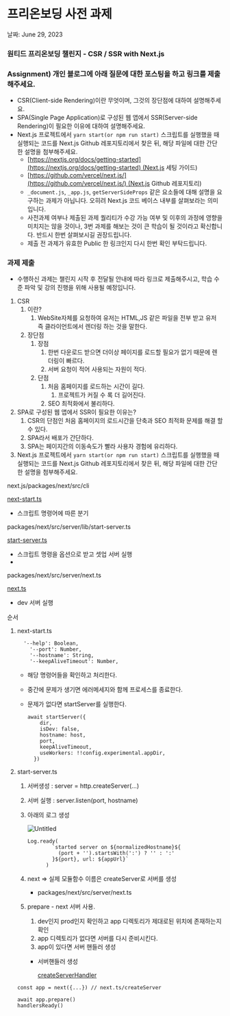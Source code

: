 # 프리온보딩 사전 과제

날짜: June 29, 2023

### 원티드 프리온보딩 챌린지 - CSR / SSR with Next.js

### Assignment) 개인 블로그에 아래 질문에 대한 포스팅을 하고 링크를 제출해주세요.

- CSR(Client-side Rendering)이란 무엇이며, 그것의 장단점에 대하여 설명해주세요.
- SPA(Single Page Application)로 구성된 웹 앱에서 SSR(Server-side Rendering)이 필요한 이유에 대하여 설명해주세요.
- Next.js 프로젝트에서 `yarn start(or npm run start)` 스크립트를 실행했을 때 실행되는 코드를 Next.js Github 레포지토리에서 찾은 뒤, 해당 파일에 대한 간단한 설명을 첨부해주세요.
    - [https://nextjs.org/docs/getting-started](https://nextjs.org/docs/getting-started) (Next.js 세팅 가이드)
    - [https://github.com/vercel/next.js/](https://github.com/vercel/next.js/) (Next.js Github 레포지토리)
    - `_document.js`, `_app.js`, `getServerSideProps` 같은 요소들에 대해 설명을 요구하는 과제가 아닙니다. 오히려 Next.js 코드 베이스 내부를 살펴보라는 의미입니다.
    - 사전과제 여부나 제출된 과제 퀄리티가 수강 가능 여부 및 이후의 과정에 영향을 미치지는 않을 것이나, 3번 과제를 해보는 것이 큰 학습이 될 것이라고 확신합니다. 반드시 한번 살펴보시길 권장드립니다.
    - 제출 전 과제가 유효한 Public 한 링크인지 다시 한번 확인 부탁드립니다.

### 과제 제출

- 수행하신 과제는 챌린지 시작 후 전달될 안내에 따라 링크로 제출해주시고, 학습 수준 파악 및 강의 진행을 위해 사용될 예정입니다.

1. CSR
    1. 이란? 
        1. WebSite자체를 요청하여 유저는 HTML,JS 같은 파일을 전부 받고 유저 즉 클라이언트에서 렌더링 하는 것을 말한다.
    2. 장단점
        1. 장점
            1. 한번 다운로드 받으면 더이상 페이지를 로드할 필요가 없기 때문에 렌더링이 빠르다.
            2. 서버 요청이 적어 사용되는 자원이 적다.
        2. 단점
            1. 처음 홈페이지를 로드하는 시간이 길다.
                1. 프로젝트가 커질 수 록 더 길어진다.
            2. SEO 최적화에서 불리하다.
2. SPA로 구성된 웹 앱에서 SSR이 필요한 이유는?
    1. CSR의 단점인 처음 홈페이지의 로드시간을 단축과 SEO 최적화 문제를 해결 할 수 있다.
    2. SPA라서 배포가 간단하다.
    3. SPA는 페이지간의 이동속도가 빨라 사용자 경험에 유리하다.
3. Next.js 프로젝트에서 `yarn start(or npm run start)` 스크립트를 실행했을 때 실행되는 코드를 Next.js Github 레포지토리에서 찾은 뒤, 해당 파일에 대한 간단한 설명을 첨부해주세요.

next.js/packages/next/src/cli

[next-start.ts](https://www.notion.so/next-start-ts-62bd7ef23205411cbafdd7e1d50af388?pvs=21)

- 스크립트 명령어에 따른 분기

packages/next/src/server/lib/start-server.ts

[start-server.ts](https://www.notion.so/start-server-ts-92d1cbe2439c4a878d60523d71cae6fd?pvs=21)

- 스크립트 명령을 옵션으로 받고 셋업 서버 실행
- 

packages/next/src/server/next.ts

[next.ts](https://www.notion.so/next-ts-b939e7d731f344b1905f3927719c11c5?pvs=21)

- dev 서버 실행

순서

1. next-start.ts
    
    ```tsx
      '--help': Boolean,
        '--port': Number,
        '--hostname': String,
        '--keepAliveTimeout': Number,
    ```
    
    - 해당 명령어들을 확인하고 처리한다.
    - 중간에 문제가 생기면 에러메세지와 함께 프로세스를 종료한다.
    - 문제가 없다면 startServer를 실행한다.
        
        ```tsx
        await startServer({
            dir,
            isDev: false,
            hostname: host,
            port,
            keepAliveTimeout,
            useWorkers: !!config.experimental.appDir,
          })
        ```
        
2. start-server.ts
    1. 서버생성 : server = http.createServer(…)
    2. 서버 실행 : server.listen(port, hostname) 
    3. 아래의 로그 생성
        
        ![Untitled](%E1%84%91%E1%85%B3%E1%84%85%E1%85%B5%E1%84%8B%E1%85%A9%E1%86%AB%E1%84%87%E1%85%A9%E1%84%83%E1%85%B5%E1%86%BC%20%E1%84%89%E1%85%A1%E1%84%8C%E1%85%A5%E1%86%AB%20%E1%84%80%E1%85%AA%E1%84%8C%E1%85%A6%201ab9d0ec5af7414abd1027c861b0c7ca/Untitled.png)
        
        ```tsx
        Log.ready(
                `started server on ${normalizedHostname}${
                  (port + '').startsWith(':') ? '' : ':'
                }${port}, url: ${appUrl}`
              )
        ```
        
    4. next ⇒ 실제 모듈함수 이름은 createServer로 서버를 생성
        - packages/next/src/server/next.ts
    5. prepare - next 서버 사용.
        1. dev인지 prod인지 확인하고 app 디렉토리가 제대로된 위치에 존재하는지 확인
        2. app 디렉토리가 없다면 서버를 다시 준비시킨다.
        3. app이 있다면 서버 핸들러 생성
        - 서버핸들러 생성
            
            [createServerHandler ](https://www.notion.so/createServerHandler-be9a272427104b47b3446f4c893d21c6?pvs=21)
            
    
    ```tsx
    const app = next({...}) // next.ts/createServer
    
    await app.prepare()
    handlersReady()
    ```
